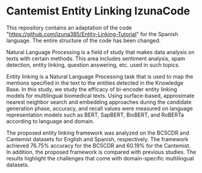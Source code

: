 # Cantemist Entity Linking IzunaCode
 
This repository contains an adaptation of the code "https://github.com/izuna385/Entity-Linking-Tutorial" for the Spanish language. The entire structure of the code has been changed. 
 
Natural Language Processing is a field of study that makes data analysis on texts with certain methods. This area includes sentiment analysis, spam detection, entity linking, question answering, etc. used in such topics.

Entity linking is a Natural Language Processing task that is used to map the mentions specified in the text to the entities detected in the Knowledge Base. In this study, we study the efficacy of bi-encoder entity linking models for multilingual biomedical texts. Using surface-based, approximate nearest neighbor search and embedding approaches during the candidate generation phase, accuracy, and recall values were measured on language representation models such as BERT, SapBERT, BioBERT, and RoBERTa according to language and domain.
 
The proposed entity linking framework was analyzed on the BC5CDR and Cantemist datasets for English and Spanish, respectively. The framework achieved 76.75\% accuracy for the BC5CDR and 60.19\% for the Cantemist. In addition, the proposed framework is compared with previous studies. The results highlight the challenges that come with domain-specific multilingual datasets.
